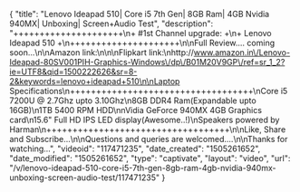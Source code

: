 {
    "title": "Lenovo Ideapad 510| Core i5 7th Gen| 8GB Ram| 4GB Nvidia 940MX| Unboxing| Screen+Audio Test",
    "description": "+++++++++++++++++++++\n+ #1st Channel upgrade:  +\n+    Lenovo Ideapad 510   +\n+++++++++++++++++++++\n\nFull Review.... coming soon...\n\nAmazon link:\n\n\nFlipkart link:\nhttp:\/\/www.amazon.in\/Lenovo-Ideapad-80SV001PIH-Graphics-Windows\/dp\/B01M20V9GP\/ref=sr_1_2?ie=UTF8&qid=1500222626&sr=8-2&keywords=lenovo+ideapad+510\n\nLaptop Specifications\n+++++++++++++++++++++++++++++++++++\nCore i5 7200U @ 2.7Ghz upto 3.10Ghz\n8GB DDR4 Ram(Expandable upto 16GB)\n1TB 5400 RPM HDD\nnVidia GeForce 940MX 4GB Graphics card\n15.6\" Full HD IPS LED display(Awesome..!)\nSpeakers powered by Harman\n+++++++++++++++++++++++++++++++++++\n\nLike, Share  and Subscribe...\n\nQuestions and queries are welcomed....\n\nThanks for watching...",
    "videoid": "117471235",
    "date_created": "1505261652",
    "date_modified": "1505261652",
    "type": "captivate",
    "layout": "video",
    "url": "\/v\/lenovo-ideapad-510-core-i5-7th-gen-8gb-ram-4gb-nvidia-940mx-unboxing-screen-audio-test\/117471235"
}